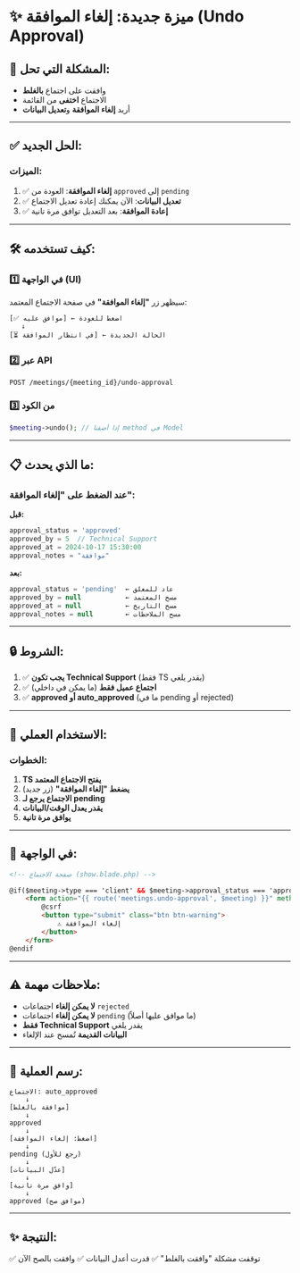 # ✨ ميزة جديدة: إلغاء الموافقة (Undo Approval)

## 🎯 المشكلة التي تحل:
- وافقت على اجتماع **بالغلط**
- الاجتماع **اختفى** من القائمة
- أريد **إلغاء الموافقة** و**تعديل البيانات**

---

## ✅ الحل الجديد:

### الميزات:
1. ✅ **إلغاء الموافقة**: العودة من `approved` إلى `pending`
2. ✅ **تعديل البيانات**: الآن يمكنك إعادة تعديل الاجتماع
3. ✅ **إعادة الموافقة**: بعد التعديل توافق مرة تانية

---

## 🛠️ كيف تستخدمه:

### 1️⃣ في الواجهة (UI)
سيظهر زر **"إلغاء الموافقة"** في صفحة الاجتماع المعتمد:
```
[✅ موافق عليه] ← اضغط للعودة
   ↓
[⏳ في انتظار الموافقة] ← الحالة الجديدة
```

### 2️⃣ عبر API
```bash
POST /meetings/{meeting_id}/undo-approval
```

### 3️⃣ من الكود
```php
$meeting->undo(); // إذا أضفنا method في Model
```

---

## 📋 ما الذي يحدث:

### عند الضغط على "إلغاء الموافقة":

**قبل:**
```php
approval_status = 'approved'
approved_by = 5  // Technical Support
approved_at = 2024-10-17 15:30:00
approval_notes = "موافقة"
```

**بعد:**
```php
approval_status = 'pending'  ← عاد للمعلق
approved_by = null           ← مسح المعتمد
approved_at = null           ← مسح التاريخ
approval_notes = null        ← مسح الملاحظات
```

---

## 🔒 الشروط:

1. ✅ **يجب تكون Technical Support** (فقط TS يقدر يلغي)
2. ✅ **اجتماع عميل فقط** (ما يمكن في داخلي)
3. ✅ **approved أو auto_approved** (ما في pending أو rejected)

---

## 🚀 الاستخدام العملي:

### الخطوات:
1. **TS يفتح الاجتماع المعتمد**
2. **يضغط "إلغاء الموافقة"** (زر جديد)
3. **الاجتماع يرجع لـ pending**
4. **يقدر يعدل الوقت/البيانات**
5. **يوافق مرة تانية**

---

## 📲 في الواجهة:

```html
<!-- صفحة الاجتماع (show.blade.php) -->

@if($meeting->type === 'client' && $meeting->approval_status === 'approved')
    <form action="{{ route('meetings.undo-approval', $meeting) }}" method="POST">
        @csrf
        <button type="submit" class="btn btn-warning">
            ⚠️ إلغاء الموافقة
        </button>
    </form>
@endif
```

---

## ⚠️ ملاحظات مهمة:

- **لا يمكن إلغاء** اجتماعات `rejected`
- **لا يمكن إلغاء** اجتماعات `pending` (ما موافق عليها أصلاً)
- **فقط Technical Support** يقدر يلغي
- **البيانات القديمة** تُمسح عند الإلغاء

---

## 🔄 رسم العملية:

```
الاجتماع: auto_approved
    ↓
[موافقة بالغلط]
    ↓
approved
    ↓
[اضغط: إلغاء الموافقة]
    ↓
pending (رجع للأول)
    ↓
[عدّل البيانات]
    ↓
[وافق مرة تانية]
    ↓
approved (موافق صح)
```

---

## ✨ النتيجة:

✅ توقفت مشكلة "وافقت بالغلط"
✅ قدرت أعدل البيانات
✅ وافقت بالصح الآن

